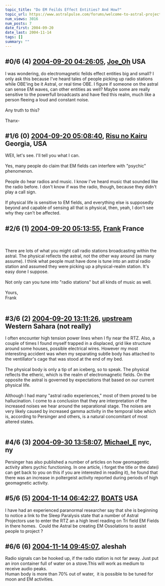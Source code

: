 ```yaml
---
topic_title: "Do EM Feilds Effect Entities? And How?"
topic_url: https://www.astralpulse.com/forums/welcome-to-astral-projection-experiences!/do-em-feilds-effect-entities-and-how
num_views: 3016
num_posts: 7
date_first: 2004-09-20
date_last: 2004-11-14
tags: []
summary: ""
---
```


## \#0/6 (4) [2004-09-20 04:26:05](https://www.astralpulse.com/forums/index.php?msg=129365), [Joe_Oh](https://www.astralpulse.com/forums/profile/?u=6947) USA ##
<section>
I was wondering, do electromagnetic feilds effect entities big and small? I only ask this because I've heard tales of people picking up radio stations while OBE'ing be it Astral, or real time OBE. I figure if someone on the astral can sense EM waves, can other entities as well? Maybe some are really sensitive to the powerfull broadcasts and have fled this realm, much like a person fleeing a loud and constant noise.
<br>
<br>
Any truth to this?
<br>
<br>
Thanx-
</section>

## \#1/6 (0) [2004-09-20 05:08:40](https://www.astralpulse.com/forums/index.php?msg=114252), [Risu no Kairu](https://www.astralpulse.com/forums/profile/?u=430) Georgia, USA ##
<section>
WEll, let's see. I'll tell you what I can.
<br>
<br>
Yes, many people do claim that EM fields can interfere with "psychic" phenomenon.
<br>
<br>
People do hear radios and music. I know I've heard music that sounded like the radio before. I don't know if was the radio, though, because they didn't play a call sign.
<br>
<br>
If physical life is sensitive to EM fields, and everything else is supposedly beyond and capable of sensing all that is physical, then, yeah, I don't see why they can't be affected.
</section>

## \#2/6 (1) [2004-09-20 05:13:55](https://www.astralpulse.com/forums/index.php?msg=114253), [Frank](https://www.astralpulse.com/forums/profile/?u=359) France ##
<section>
<br>
<br>
There are lots of what you might call radio stations broadcasting within the astral. The physical reflects the astral, not the other way around (as many assume). I think what people must have done is tune into an astral radio station and assumed they were picking up a physical-realm station. It's easy done I suppose.
<br>
<br>
Not only can you tune into "radio stations" but all kinds of music as well.
<br>
<br>
Yours,
<br>
Frank
<br>
<br>
</section>

## \#3/6 (2) [2004-09-20 13:11:26](https://www.astralpulse.com/forums/index.php?msg=114305), [upstream](https://www.astralpulse.com/forums/profile/?u=5864) Western Sahara (not really) ##
<section>
I often encounter high tension power lines when I fly near the RTZ. Also, a couple of times I found myself trapped in a displaced, grid like structure around some houses, possible electrical wires. However my most interesting accident was when my separating subtle body has attached to the ventillator's cage that was stood at the end of my bed.
<br>
<br>
The physical body is only a tip of an iceberg, so to speak. The physical reflects the etheric, which is the realm of electromagnetic fields. On the opposite the astral is governed by expectations that based on our current physical life.
<br>
<br>
Although I had many "astral radio experiences," most of them proved to be hallucination. I come to a conclusion that they are interpretation of the increased noises we hear around the separational stage. The noises are very likely caused by increased gamma activity in the temporal lobe which is, according to Persinger and others, is a natural concomitant of most altered states.
<br>
<br>
</section>

## \#4/6 (3) [2004-09-30 13:58:07](https://www.astralpulse.com/forums/index.php?msg=115481), [Michael_E](https://www.astralpulse.com/forums/profile/?u=2864) nyc, ny ##
<section>
Persinger has also published a number of articles on how geomagentic activity alters pychic functioning. In one article, i forget the title or the date(i can get back to you on this if you are interested in reading it), he found that there was an increase in poltergeist activity reported during periods of high geomagnetic activity.
</section>

## \#5/6 (5) [2004-11-14 06:42:27](https://www.astralpulse.com/forums/index.php?msg=133639), [BOATS](https://www.astralpulse.com/forums/profile/?u=4755) USA ##
<section>
I have had an experienced paranormal researcher say that she is beginning to notice a link to the Sleep Paralysis state that a number of Astral Projectors use to enter the RTZ an a high level reading on Tri field EM Fields in there homes.  Could the Astral be creating EM Ossolations to assist people to project ?
</section>

## \#6/6 (6) [2004-11-14 09:45:07](https://www.astralpulse.com/forums/index.php?msg=133647), aleshah  ##
<section>
Radio signals can be hooked up, if the radio station is not far away. Just put an iron container full of water on a stove.This will work as medium to receive audio peaks.
<br>
Human body is more than 70% out of water,  it is possible to be tuned for moon and EM activities.
</section>